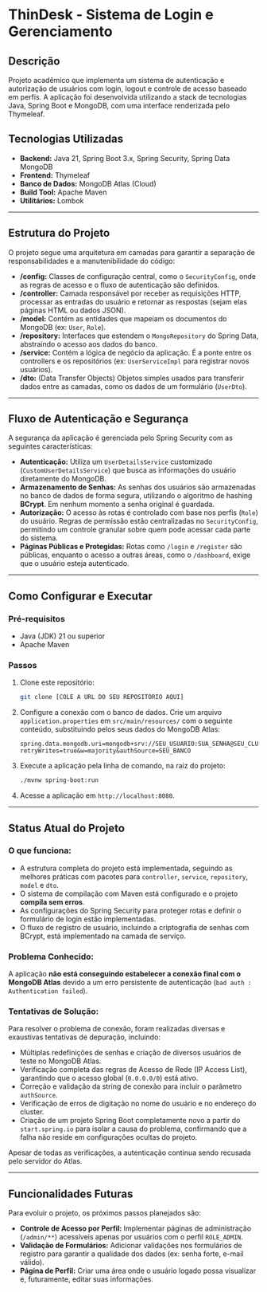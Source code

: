# ThinDesk - Sistema de Login e Gerenciamento

## Descrição
Projeto acadêmico que implementa um sistema de autenticação e autorização de usuários com login, logout e controle de acesso baseado em perfis. A aplicação foi desenvolvida utilizando a stack de tecnologias Java, Spring Boot e MongoDB, com uma interface renderizada pelo Thymeleaf.

## Tecnologias Utilizadas
* **Backend:** Java 21, Spring Boot 3.x, Spring Security, Spring Data MongoDB
* **Frontend:** Thymeleaf
* **Banco de Dados:** MongoDB Atlas (Cloud)
* **Build Tool:** Apache Maven
* **Utilitários:** Lombok

---

## Estrutura do Projeto
O projeto segue uma arquitetura em camadas para garantir a separação de responsabilidades e a manutenibilidade do código:

* **/config:** Classes de configuração central, como o `SecurityConfig`, onde as regras de acesso e o fluxo de autenticação são definidos.
* **/controller:** Camada responsável por receber as requisições HTTP, processar as entradas do usuário e retornar as respostas (sejam elas páginas HTML ou dados JSON).
* **/model:** Contém as entidades que mapeiam os documentos do MongoDB (ex: `User`, `Role`).
* **/repository:** Interfaces que estendem o `MongoRepository` do Spring Data, abstraindo o acesso aos dados do banco.
* **/service:** Contém a lógica de negócio da aplicação. É a ponte entre os controllers e os repositórios (ex: `UserServiceImpl` para registrar novos usuários).
* **/dto:** (Data Transfer Objects) Objetos simples usados para transferir dados entre as camadas, como os dados de um formulário (`UserDto`).

---

## Fluxo de Autenticação e Segurança
A segurança da aplicação é gerenciada pelo Spring Security com as seguintes características:

* **Autenticação:** Utiliza um `UserDetailsService` customizado (`CustomUserDetailsService`) que busca as informações do usuário diretamente do MongoDB.
* **Armazenamento de Senhas:** As senhas dos usuários são armazenadas no banco de dados de forma segura, utilizando o algoritmo de hashing **BCrypt**. Em nenhum momento a senha original é guardada.
* **Autorização:** O acesso às rotas é controlado com base nos perfis (`Role`) do usuário. Regras de permissão estão centralizadas no `SecurityConfig`, permitindo um controle granular sobre quem pode acessar cada parte do sistema.
* **Páginas Públicas e Protegidas:** Rotas como `/login` e `/register` são públicas, enquanto o acesso a outras áreas, como o `/dashboard`, exige que o usuário esteja autenticado.

---

## Como Configurar e Executar

### Pré-requisitos
* Java (JDK) 21 ou superior
* Apache Maven

### Passos
1.  Clone este repositório:
    ```bash
    git clone [COLE A URL DO SEU REPOSITÓRIO AQUI]
    ```
2.  Configure a conexão com o banco de dados. Crie um arquivo `application.properties` em `src/main/resources/` com o seguinte conteúdo, substituindo pelos seus dados do MongoDB Atlas:
    ```properties
    spring.data.mongodb.uri=mongodb+srv://SEU_USUARIO:SUA_SENHA@SEU_CLUSTER.mongodb.net/SEU_BANCO?retryWrites=true&w=majority&authSource=SEU_BANCO
    ```
3.  Execute a aplicação pela linha de comando, na raiz do projeto:
    ```bash
    ./mvnw spring-boot:run
    ```
4.  Acesse a aplicação em `http://localhost:8080`.

---

## Status Atual do Projeto

### O que funciona:
* A estrutura completa do projeto está implementada, seguindo as melhores práticas com pacotes para `controller`, `service`, `repository`, `model` e `dto`.
* O sistema de compilação com Maven está configurado e o projeto **compila sem erros**.
* As configurações do Spring Security para proteger rotas e definir o formulário de login estão implementadas.
* O fluxo de registro de usuário, incluindo a criptografia de senhas com BCrypt, está implementado na camada de serviço.

### Problema Conhecido:
A aplicação **não está conseguindo estabelecer a conexão final com o MongoDB Atlas** devido a um erro persistente de autenticação (`bad auth : Authentication failed`).

### Tentativas de Solução:
Para resolver o problema de conexão, foram realizadas diversas e exaustivas tentativas de depuração, incluindo:
* Múltiplas redefinições de senhas e criação de diversos usuários de teste no MongoDB Atlas.
* Verificação completa das regras de Acesso de Rede (IP Access List), garantindo que o acesso global (`0.0.0.0/0`) está ativo.
* Correção e validação da string de conexão para incluir o parâmetro `authSource`.
* Verificação de erros de digitação no nome do usuário e no endereço do cluster.
* Criação de um projeto Spring Boot completamente novo a partir do `start.spring.io` para isolar a causa do problema, confirmando que a falha não reside em configurações ocultas do projeto.

Apesar de todas as verificações, a autenticação continua sendo recusada pelo servidor do Atlas.

---

## Funcionalidades Futuras
Para evoluir o projeto, os próximos passos planejados são:
* **Controle de Acesso por Perfil:** Implementar páginas de administração (`/admin/**`) acessíveis apenas por usuários com o perfil `ROLE_ADMIN`.
* **Validação de Formulários:** Adicionar validações nos formulários de registro para garantir a qualidade dos dados (ex: senha forte, e-mail válido).
* **Página de Perfil:** Criar uma área onde o usuário logado possa visualizar e, futuramente, editar suas informações.

